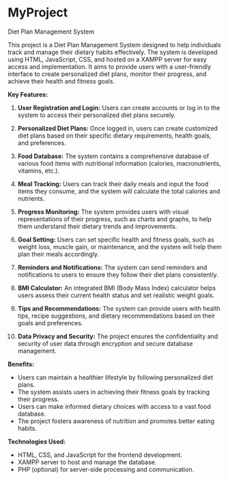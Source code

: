 # MyProject
Diet Plan Management System


This project is a Diet Plan Management System designed to help individuals track and manage their dietary habits effectively. The system is developed using HTML, JavaScript, CSS, and hosted on a XAMPP server for easy access and implementation. It aims to provide users with a user-friendly interface to create personalized diet plans, monitor their progress, and achieve their health and fitness goals.

**Key Features:**

1. **User Registration and Login:** Users can create accounts or log in to the system to access their personalized diet plans securely.

2. **Personalized Diet Plans:** Once logged in, users can create customized diet plans based on their specific dietary requirements, health goals, and preferences.

3. **Food Database:** The system contains a comprehensive database of various food items with nutritional information (calories, macronutrients, vitamins, etc.).

4. **Meal Tracking:** Users can track their daily meals and input the food items they consume, and the system will calculate the total calories and nutrients.

5. **Progress Monitoring:** The system provides users with visual representations of their progress, such as charts and graphs, to help them understand their dietary trends and improvements.

6. **Goal Setting:** Users can set specific health and fitness goals, such as weight loss, muscle gain, or maintenance, and the system will help them plan their meals accordingly.

7. **Reminders and Notifications:** The system can send reminders and notifications to users to ensure they follow their diet plans consistently.

8. **BMI Calculator:** An integrated BMI (Body Mass Index) calculator helps users assess their current health status and set realistic weight goals.

9. **Tips and Recommendations:** The system can provide users with health tips, recipe suggestions, and dietary recommendations based on their goals and preferences.

10. **Data Privacy and Security:** The project ensures the confidentiality and security of user data through encryption and secure database management.

**Benefits:**

- Users can maintain a healthier lifestyle by following personalized diet plans.
- The system assists users in achieving their fitness goals by tracking their progress.
- Users can make informed dietary choices with access to a vast food database.
- The project fosters awareness of nutrition and promotes better eating habits.

**Technologies Used:**

- HTML, CSS, and JavaScript for the frontend development.
- XAMPP server to host and manage the database.
- PHP (optional) for server-side processing and communication.


